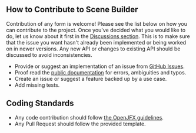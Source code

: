 ## How to Contribute to Scene Builder

Contribution of any form is welcome! Please see the list below on how you can contribute to the project. Once you've decided what you would like to do, let us know about it first in the [Discussions section](https://github.com/gluonhq/scenebuilder/discussions). This is to make sure that the issue you want hasn't already been implemented or being worked on in newer versions. Any new API or changes to existing API should be discussed to avoid inconsistencies.

* Provide or suggest an implementation of an issue from [GitHub Issues](https://github.com/gluonhq/scenebuilder/issues).
* Proof read the [public documentation](https://github.com/gluonhq/scenebuilder/wiki) for errors, ambiguities and typos.
* Create an issue or suggest a feature backed up by a use case.
* Add missing tests.

## Coding Standards

* Any code contribution should follow [the OpenJFX guidelines](https://github.com/openjdk/jfx/blob/master/CONTRIBUTING.md#coding-style-and-testing-guidelines).
* Any Pull Request should follow the provided template.